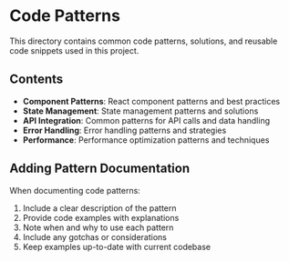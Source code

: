 # Code Patterns

This directory contains common code patterns, solutions, and reusable code snippets used in this project.

## Contents

- **Component Patterns**: React component patterns and best practices
- **State Management**: State management patterns and solutions
- **API Integration**: Common patterns for API calls and data handling
- **Error Handling**: Error handling patterns and strategies
- **Performance**: Performance optimization patterns and techniques

## Adding Pattern Documentation

When documenting code patterns:
1. Include a clear description of the pattern
2. Provide code examples with explanations
3. Note when and why to use each pattern
4. Include any gotchas or considerations
5. Keep examples up-to-date with current codebase
